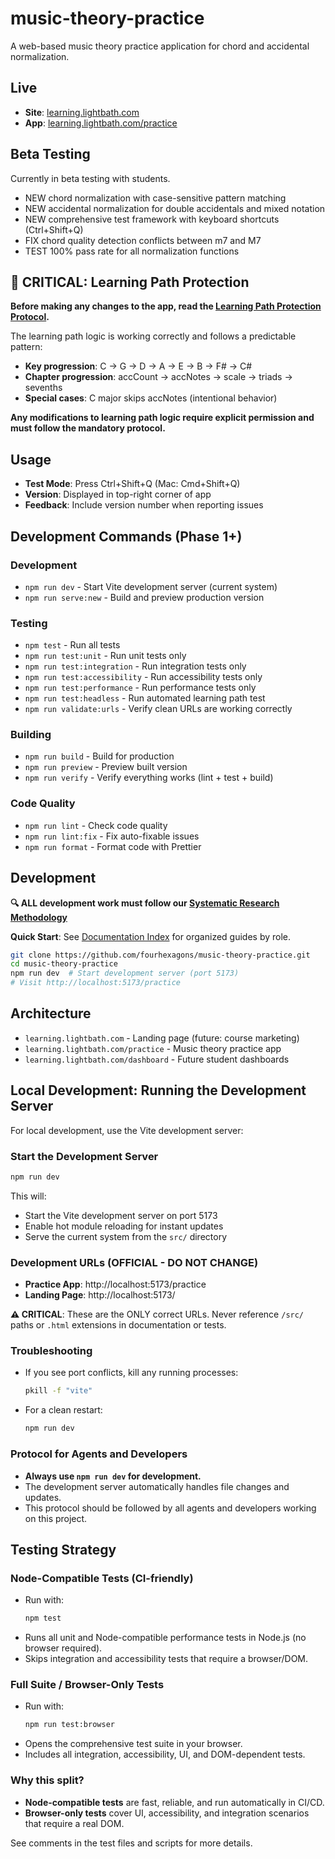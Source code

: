 # music-theory-practice

A web-based music theory practice application for chord and accidental normalization.

## Live

- **Site**: [learning.lightbath.com](https://learning.lightbath.com)
- **App**: [learning.lightbath.com/practice](https://learning.lightbath.com/practice)

## Beta Testing

Currently in beta testing with students.

- NEW chord normalization with case-sensitive pattern matching
- NEW accidental normalization for double accidentals and mixed notation
- NEW comprehensive test framework with keyboard shortcuts (Ctrl+Shift+Q)
- FIX chord quality detection conflicts between m7 and M7
- TEST 100% pass rate for all normalization functions

## 🚨 CRITICAL: Learning Path Protection

**Before making any changes to the app, read the [Learning Path Protection Protocol](docs/LEARNING_PATH_PROTECTION.md).**

The learning path logic is working correctly and follows a predictable pattern:
- **Key progression**: C → G → D → A → E → B → F# → C#
- **Chapter progression**: accCount → accNotes → scale → triads → sevenths
- **Special cases**: C major skips accNotes (intentional behavior)

**Any modifications to learning path logic require explicit permission and must follow the mandatory protocol.**

## Usage

- **Test Mode**: Press Ctrl+Shift+Q (Mac: Cmd+Shift+Q)
- **Version**: Displayed in top-right corner of app
- **Feedback**: Include version number when reporting issues

## Development Commands (Phase 1+)

### Development
- `npm run dev` - Start Vite development server (current system)
- `npm run serve:new` - Build and preview production version

### Testing
- `npm test` - Run all tests
- `npm run test:unit` - Run unit tests only
- `npm run test:integration` - Run integration tests only
- `npm run test:accessibility` - Run accessibility tests only
- `npm run test:performance` - Run performance tests only
- `npm run test:headless` - Run automated learning path test
- `npm run validate:urls` - Verify clean URLs are working correctly

### Building
- `npm run build` - Build for production
- `npm run preview` - Preview built version
- `npm run verify` - Verify everything works (lint + test + build)

### Code Quality
- `npm run lint` - Check code quality
- `npm run lint:fix` - Fix auto-fixable issues
- `npm run format` - Format code with Prettier

## Development

**🔍 ALL development work must follow our [Systematic Research Methodology](docs/SYSTEMATIC_RESEARCH_METHODOLOGY.md)**

**Quick Start**: See [Documentation Index](docs/DOCUMENTATION_INDEX.md) for organized guides by role.

```bash
git clone https://github.com/fourhexagons/music-theory-practice.git
cd music-theory-practice
npm run dev  # Start development server (port 5173)
# Visit http://localhost:5173/practice
```

## Architecture

- `learning.lightbath.com` - Landing page (future: course marketing)
- `learning.lightbath.com/practice` - Music theory practice app
- `learning.lightbath.com/dashboard` - Future student dashboards

## Local Development: Running the Development Server

For local development, use the Vite development server:

### Start the Development Server

```sh
npm run dev
```

This will:
- Start the Vite development server on port 5173
- Enable hot module reloading for instant updates
- Serve the current system from the `src/` directory

### Development URLs (OFFICIAL - DO NOT CHANGE)
- **Practice App**: http://localhost:5173/practice
- **Landing Page**: http://localhost:5173/

**⚠️ CRITICAL**: These are the ONLY correct URLs. Never reference `/src/` paths or `.html` extensions in documentation or tests.

### Troubleshooting
- If you see port conflicts, kill any running processes:
  ```sh
  pkill -f "vite"
  ```
- For a clean restart:
  ```sh
  npm run dev
  ```

### Protocol for Agents and Developers
- **Always use `npm run dev` for development.**
- The development server automatically handles file changes and updates.
- This protocol should be followed by all agents and developers working on this project.

## Testing Strategy

### Node-Compatible Tests (CI-friendly)
- Run with:
  ```sh
  npm test
  ```
- Runs all unit and Node-compatible performance tests in Node.js (no browser required).
- Skips integration and accessibility tests that require a browser/DOM.

### Full Suite / Browser-Only Tests
- Run with:
  ```sh
  npm run test:browser
  ```
- Opens the comprehensive test suite in your browser.
- Includes all integration, accessibility, UI, and DOM-dependent tests.

### Why this split?
- **Node-compatible tests** are fast, reliable, and run automatically in CI/CD.
- **Browser-only tests** cover UI, accessibility, and integration scenarios that require a real DOM.

See comments in the test files and scripts for more details.
